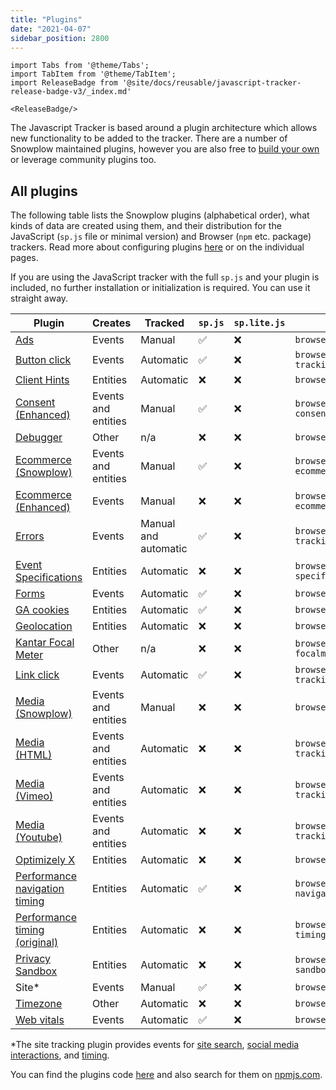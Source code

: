 ```yaml
---
title: "Plugins"
date: "2021-04-07"
sidebar_position: 2800
---
```


```mdx-code-block
import Tabs from '@theme/Tabs';
import TabItem from '@theme/TabItem';
import ReleaseBadge from '@site/docs/reusable/javascript-tracker-release-badge-v3/_index.md'

<ReleaseBadge/>
```

The Javascript Tracker is based around a plugin architecture which allows new functionality to be added to the tracker. There are a number of Snowplow maintained plugins, however you are also free to [build your own](/docs/sources/trackers/javascript-trackers/web-tracker/plugins/creating-your-own-plugins/index.md) or leverage community plugins too.

## All plugins

The following table lists the Snowplow plugins (alphabetical order), what kinds of data are created using them, and their distribution for the JavaScript (`sp.js` file or minimal version) and Browser (`npm` etc. package) trackers. Read more about configuring plugins [here](/docs/sources/trackers/javascript-trackers/web-tracker/plugins/configuring-tracker-plugins/index.md) or on the individual pages.

If you are using the JavaScript tracker with the full `sp.js` and your plugin is included, no further installation or initialization is required. You can use it straight away.

| Plugin                                                                                                                                                      | Creates             | Tracked              | `sp.js` | `sp.lite.js` | Package name                                   |
|-------------------------------------------------------------------------------------------------------------------------------------------------------------|---------------------|----------------------|---------|--------------|------------------------------------------------|
| [Ads](/docs/sources/trackers/javascript-trackers/web-tracker/tracking-events/ads/index.md)                                  | Events              | Manual               | ✅       | ❌            | `browser-plugin-ad-tracking`                   |
| [Button click](/docs/sources/trackers/javascript-trackers/web-tracker/tracking-events/button-click/index.md)                | Events              | Automatic            | ✅       | ❌            | `browser-plugin-button-click-tracking`         |
| [Client Hints](/docs/sources/trackers/javascript-trackers/web-tracker/tracking-events/client-hints/index.md)                | Entities            | Automatic            | ❌       | ❌            | `browser-plugin-client-hints`                  |
| [Consent (Enhanced)](/docs/sources/trackers/javascript-trackers/web-tracker/tracking-events/consent-gdpr/index.md)          | Events and entities | Manual               | ✅       | ❌            | `browser-plugin-enhanced-consent`              |
| [Debugger](/docs/sources/trackers/javascript-trackers/web-tracker/testing-debugging/index.md)                               | Other               | n/a                  | ❌       | ❌            | `browser-plugin-debugger`                      |
| [Ecommerce (Snowplow)](/docs/sources/trackers/javascript-trackers/web-tracker/tracking-events/ecommerce/index.md)           | Events and entities | Manual               | ✅       | ❌            | `browser-plugin-snowplow-ecommerce`            |
| [Ecommerce (Enhanced)](/docs/sources/trackers/javascript-trackers/web-tracker/tracking-events/ecommerce/enhanced/index.md)  | Events              | Manual               | ❌       | ❌            | `browser-plugin-enhanced-ecommerce`            |
| [Errors](/docs/sources/trackers/javascript-trackers/web-tracker/tracking-events/errors/index.md)                            | Events              | Manual and automatic | ✅       | ❌            | `browser-plugin-error-tracking`                |
| [Event Specifications](/docs/sources/trackers/javascript-trackers/web-tracker/tracking-events/event-specifications/index.md)                            | Entities              | Automatic | ❌       | ❌            | `browser-plugin-event-specifications`                |
| [Forms](/docs/sources/trackers/javascript-trackers/web-tracker/tracking-events/form-tracking/index.md)                      | Events              | Automatic            | ✅       | ❌            | `browser-plugin-form-tracking`                 |
| [GA cookies](/docs/sources/trackers/javascript-trackers/web-tracker/tracking-events/ga-cookies/index.md)                    | Entities            | Automatic            | ✅       | ❌            | `browser-plugin-ga-cookies`                    |
| [Geolocation](/docs/sources/trackers/javascript-trackers/web-tracker/tracking-events/timezone-geolocation/index.md)         | Entities            | Automatic            | ❌       | ❌            | `browser-plugin-geolocation`                   |
| [Kantar Focal Meter](/docs/sources/trackers/javascript-trackers/web-tracker/tracking-events/focalmeter/index.md)            | Other               | n/a                  | ❌       | ❌            | `browser-plugin-focalmeter@focalmeter_plugin`  |
| [Link click](/docs/sources/trackers/javascript-trackers/web-tracker/tracking-events/link-click/index.md)                    | Events              | Automatic            | ✅       | ❌            | `browser-plugin-link-click-tracking`           |
| [Media (Snowplow)](/docs/sources/trackers/javascript-trackers/web-tracker/tracking-events/media/index.md)                   | Events and entities | Manual               | ❌       | ❌            | `browser-plugin-media`                         |
| [Media (HTML)](/docs/sources/trackers/javascript-trackers/web-tracker/tracking-events/media/html5/index.md)                 | Events and entities | Automatic            | ❌       | ❌            | `browser-plugin-media-tracking`                |
| [Media (Vimeo)](/docs/sources/trackers/javascript-trackers/web-tracker/tracking-events/media/vimeo/index.md)                | Events and entities | Automatic            | ❌       | ❌            | `browser-plugin-vimeo-tracking`                |
| [Media (Youtube)](/docs/sources/trackers/javascript-trackers/web-tracker/tracking-events/media/youtube/index.md)            | Events and entities | Automatic            | ❌       | ❌            | `browser-plugin-youtube-tracking`              |
| [Optimizely X](/docs/sources/trackers/javascript-trackers/web-tracker/tracking-events/optimizely/index.md)                  | Entities            | Automatic            | ❌       | ❌            | `browser-plugin-optimizely-x`                  |
| [Performance navigation timing](/docs/sources/trackers/javascript-trackers/web-tracker/tracking-events/timings/index.md)    | Entities            | Automatic            | ✅       | ❌            | `browser-plugin-performance-navigation-timing` |
| [Performance timing (original)](/docs/sources/trackers/javascript-trackers/web-tracker/tracking-events/timings/index.md)    | Entities            | Automatic            | ❌       | ❌            | `browser-plugin-performance-timing`            |
| [Privacy Sandbox](/docs/sources/trackers/javascript-trackers/web-tracker/tracking-events/privacy-sandbox/index.md)          | Entities            | Automatic            | ❌       | ❌            | `browser-plugin-privacy-sandbox`               |
| Site*                                                                                                                                                       | Events              | Manual               | ✅       | ❌            | `browser-plugin-site-tracking`                 |
| [Timezone](/docs/sources/trackers/javascript-trackers/web-tracker/tracking-events/timezone-geolocation/index.md)            | Other               | Automatic            | ❌       | ❌            | `browser-plugin-timezone`                      |
| [Web vitals](/docs/sources/trackers/javascript-trackers/web-tracker/tracking-events/web-vitals/index.md)                    | Events              | Automatic            | ✅       | ❌            | `browser-plugin-web-vitals`                    |

*The site tracking plugin provides events for [site search](/docs/sources/trackers/javascript-trackers/web-tracker/tracking-events/site-search/index.md), [social media interactions](/docs/sources/trackers/javascript-trackers/web-tracker/tracking-events/social-media/index.md), and [timing](/docs/sources/trackers/javascript-trackers/web-tracker/tracking-events/timings/generic/index.md).

You can find the plugins code [here](https://github.com/snowplow/snowplow-javascript-tracker/tree/master/plugins) and also search for them on [npmjs.com](https://www.npmjs.com/).

